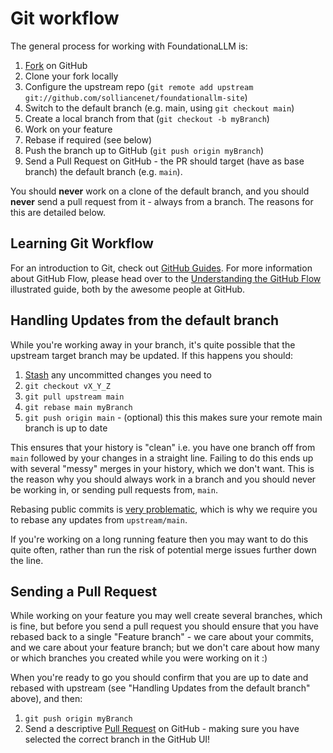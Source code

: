 # Git workflow

The general process for working with FoundationaLLM is:

1. [Fork](http://help.github.com/forking/) on GitHub
1. Clone your fork locally
1. Configure the upstream repo (`git remote add upstream git://github.com/solliancenet/foundationallm-site`)
1. Switch to the default branch (e.g. main, using `git checkout main`)
1. Create a local branch from that (`git checkout -b myBranch`)
1. Work on your feature
1. Rebase if required (see below)
1. Push the branch up to GitHub (`git push origin myBranch`)
1. Send a Pull Request on GitHub - the PR should target (have as base branch) the default branch (e.g. `main`).

You should **never** work on a clone of the default branch, and you should **never** send a pull request from it - always from a branch. The reasons for this are detailed below.

## Learning Git Workflow

For an introduction to Git, check out [GitHub Guides](https://guides.github.com/). For more information about GitHub Flow, please head over to the [Understanding the GitHub Flow](https://guides.github.com/introduction/flow/index.html) illustrated guide, both by the awesome people at GitHub.

## Handling Updates from the default branch

While you're working away in your branch, it's quite possible that the upstream target branch may be updated. If this happens you should:

1. [Stash](http://git-scm.com/book/en/v2/Git-Tools-Stashing-and-Cleaning) any uncommitted changes you need to
1. `git checkout vX_Y_Z`
1. `git pull upstream main`
1. `git rebase main myBranch`
1. `git push origin main` - (optional) this this makes sure your remote main branch is up to date

This ensures that your history is "clean" i.e. you have one branch off from `main` followed by your changes in a straight line. Failing to do this ends up with several "messy" merges in your history, which we don't want. This is the reason why you should always work in a branch and you should never be working in, or sending pull requests from, `main`.

Rebasing public commits is [very problematic](http://git-scm.com/book/ch3-6.html#The-Perils-of-Rebasing), which is why we require you to rebase any updates from `upstream/main`.

If you're working on a long running feature then you may want to do this quite often, rather than run the risk of potential merge issues further down the line.

## Sending a Pull Request

While working on your feature you may well create several branches, which is fine, but before you send a pull request you should ensure that you have rebased back to a single "Feature branch" - we care about your commits, and we care about your feature branch; but we don't care about how many or which branches you created while you were working on it :)

When you're ready to go you should confirm that you are up to date and rebased with upstream (see "Handling Updates from the default branch" above), and then:

1. `git push origin myBranch`
1. Send a descriptive [Pull Request](http://help.github.com/pull-requests/) on GitHub - making sure you have selected the correct branch in the GitHub UI!
